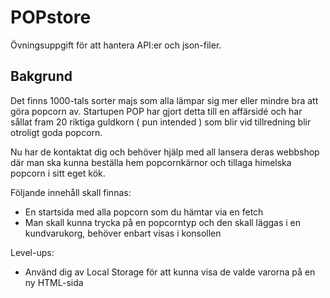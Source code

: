 # POPstore

Övningsuppgift för att hantera API:er och json-filer.

## Bakgrund
Det finns 1000-tals sorter majs som alla lämpar sig mer eller mindre bra att göra popcorn av. Startupen POP har gjort detta till en affärsidé och har sållat fram 20 riktiga guldkorn ( pun intended ) som blir vid tillredning blir otroligt goda popcorn.

Nu har de kontaktat dig och behöver hjälp med all lansera deras webbshop där man ska kunna beställa hem popcornkärnor och tillaga himelska popcorn i sitt eget kök.

Följande innehåll skall finnas:

- En startsida med alla popcorn som du hämtar via en fetch
- Man skall kunna trycka på en popcorntyp och den skall läggas i en kundvarukorg, behöver enbart visas i konsollen

Level-ups:
- Använd dig av Local Storage för att kunna visa de valde varorna på en ny HTML-sida

